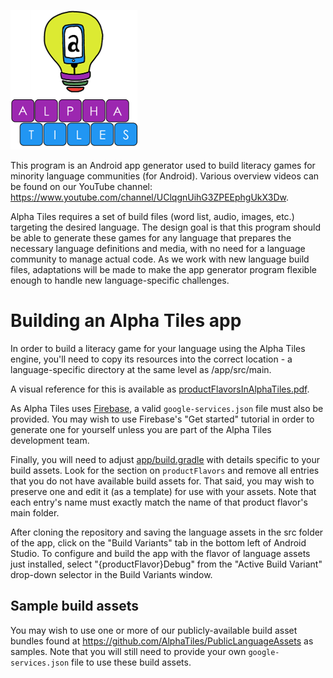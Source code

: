 ![Alpha Tiles](/app/src/main/res/drawable/zz_splash.png?raw=true)

This program is an Android app generator used to build literacy games for minority language communities (for Android). Various overview videos can be found on our YouTube channel: https://www.youtube.com/channel/UClqgnUihG3ZPEEphgUkX3Dw.

Alpha Tiles requires a set of build files (word list, audio, images, etc.) targeting the desired language. The design goal is that this program should be able to generate these games for any language that prepares the necessary language definitions and media, with no need for a language community to manage actual code. As we work with new language build files, adaptations will be made to make the app generator program flexible enough to handle new language-specific challenges. 

# Building an Alpha Tiles app

In order to build a literacy game for your language using the Alpha Tiles engine, you'll need to copy its resources into the correct location - a language-specific directory at the same level as /app/src/main.

A visual reference for this is available as [productFlavorsInAlphaTiles.pdf](productFlavorsInAlphaTiles.pdf).

As Alpha Tiles uses [Firebase](https://firebase.google.com/), a valid `google-services.json` file must also be provided.  You may wish to use Firebase's "Get started" tutorial in order to generate one for yourself unless you are part of the Alpha Tiles development team.

Finally, you will need to adjust [app/build.gradle](app/build.gradle) with details specific to  your build assets.  Look for the section on `productFlavors` and remove all entries that you do not have available build assets for.  That said, you may wish to preserve one and edit it (as a template) for use with your assets.  Note that each entry's name must exactly match the name of that product flavor's main folder.

After cloning the repository and saving the language assets in the src folder of the app, click on the "Build Variants" tab in the bottom left of Android Studio. To configure and build the app with the flavor of language assets just installed, select "{productFlavor}Debug" from the "Active Build Variant" drop-down selector in the Build Variants window.


## Sample build assets

You may wish to use one or more of our publicly-available build asset bundles found at https://github.com/AlphaTiles/PublicLanguageAssets as samples.  Note that you will still need to provide your own `google-services.json` file to use these build assets.

